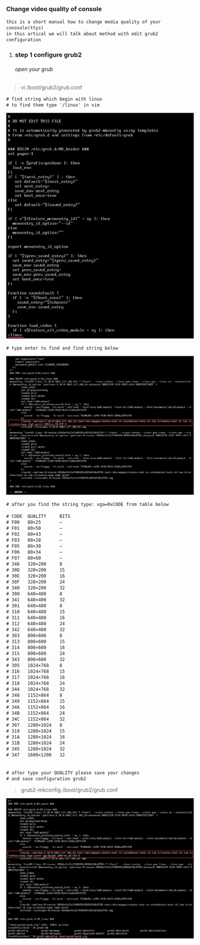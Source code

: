 ### Change video quality of console  

	this is a short manual how to change media quality of your conosole(ttys)  
	in this artical we will talk about method with edit grub2 configuration  

1. ### step 1 configure grub2  

	###### open your grub  
  
> vi /boot/grub2/grub.conf  

	# find string which begin with linux  
	# to find them type '/linux' in vim  

![img1](./imgs/1.png)  

	# type enter to find and find string below  

![img2](./imgs/2.png)

	# after you find the string type: vga=0xCODE from table below  

	# CODE	QUALITY		BITS  
	# F00	80×25		—  
	# F01	80×50		—  
	# F02	80×43		—  
	# F03	80×28		—  
	# F05	80×30		—  
	# F06	80×34		—  
	# F07	80×60		—  
	# 346	320×200		8  
	# 30D	320×200		15    
	# 30E	320×200		16    
	# 30F	320×200		24     
	# 340	320×200		32    
	# 300	640×400		8    
	# 341	640×400		32    
	# 301	640×480		8    
	# 310	640×480		15    
	# 311	640×480		16    
	# 312	640×480		24    
	# 342	640×480		32    
	# 303	800×600		8    
	# 313	800×600		15    
	# 314	800×600		16  
	# 315	800×600		24  
	# 343	800×600		32    
	# 305	1024×768	8  
	# 316	1024×768	15  
	# 317	1024×768	16  
	# 318	1024×768	24  
	# 344	1024×768	32  
	# 348	1152×864	8  
	# 349	1152×864	15  
	# 34A	1152×864	16  
	# 34B	1152×864	24  
	# 34C	1152×864	32  
	# 307	1280×1024	8  
	# 319	1280×1024	15  
	# 31A	1280×1024	16  
	# 31B	1280×1024	24  
	# 345	1280×1024	32  
	# 347	1600×1200	32  


	# after type your QUALITY please save your changes  
	# and save configuration grub2  

> grub2-mkconfig /boot/grub2/grub.conf  

![img3](./imgs/3.png)  
	